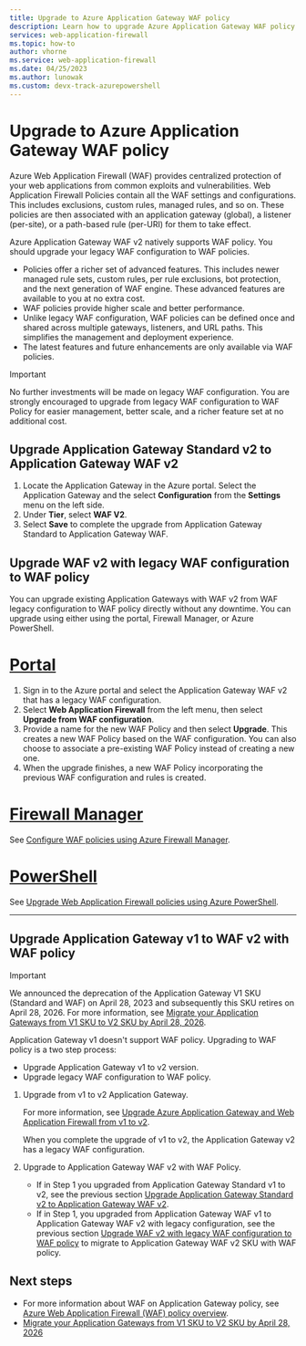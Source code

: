 ```yaml
---
title: Upgrade to Azure Application Gateway WAF policy
description: Learn how to upgrade Azure Application Gateway WAF policy.
services: web-application-firewall
ms.topic: how-to
author: vhorne
ms.service: web-application-firewall
ms.date: 04/25/2023
ms.author: lunowak
ms.custom: devx-track-azurepowershell
---
```


# Upgrade to Azure Application Gateway WAF policy

Azure Web Application Firewall (WAF) provides centralized protection of your web applications from common exploits and vulnerabilities. Web Application Firewall Policies contain all the WAF settings and configurations. This includes exclusions, custom rules, managed rules, and so on. These policies are then associated with an application gateway (global), a listener (per-site), or a path-based rule (per-URI) for them to take effect.

Azure Application Gateway WAF v2 natively supports WAF policy. You should upgrade your legacy WAF configuration to WAF policies.

- Policies offer a richer set of advanced features. This includes newer managed rule sets, custom rules, per rule exclusions, bot protection, and the next generation of WAF engine. These advanced features are available to you at no extra cost.
- WAF policies provide higher scale and better performance.
- Unlike legacy WAF configuration, WAF policies can be defined once and shared across multiple gateways, listeners, and URL paths. This simplifies the management and deployment experience.
- The latest features and future enhancements are only available via WAF policies. 

> [!IMPORTANT]
> No further investments will be made on legacy WAF configuration. You are strongly encouraged to upgrade from legacy WAF configuration to WAF Policy for easier management, better scale, and a richer feature set at no additional cost.

## Upgrade Application Gateway Standard v2 to Application Gateway WAF v2

1. Locate the Application Gateway in the Azure portal. Select the Application Gateway and the select **Configuration** from the **Settings** menu on the left side.
1. Under **Tier**, select **WAF V2**.
1. Select **Save** to complete the upgrade from Application Gateway Standard to Application Gateway WAF.

## Upgrade WAF v2 with legacy WAF configuration to WAF policy

You can upgrade existing Application Gateways with WAF v2 from WAF legacy configuration to WAF policy directly without any downtime. You can upgrade using either using the portal, Firewall Manager, or Azure PowerShell.

# [Portal](#tab/portal)

1. Sign in to the Azure portal and select the Application Gateway WAF v2 that has a legacy WAF configuration.
1. Select **Web Application Firewall** from the left menu, then select **Upgrade from WAF configuration**.
1. Provide a name for the new WAF Policy and then select **Upgrade**. This creates a new WAF Policy based on the WAF configuration. You can also choose to associate a pre-existing WAF Policy instead of creating a new one.
1. When the upgrade finishes, a new WAF Policy incorporating the previous WAF configuration and rules is created. 

# [Firewall Manager](#tab/fwm)

See [Configure WAF policies using Azure Firewall Manager](../shared/manage-policies.md).

# [PowerShell](#tab/powershell)

See [Upgrade Web Application Firewall policies using Azure PowerShell](migrate-policy.md).

---

## Upgrade Application Gateway v1 to WAF v2 with WAF policy

> [!IMPORTANT]
> We announced the deprecation of the Application Gateway V1 SKU (Standard and WAF) on April 28, 2023 and subsequently this SKU retires on April 28, 2026. For more information, see [Migrate your Application Gateways from V1 SKU to V2 SKU by April 28, 2026](../../application-gateway/v1-retirement.md).

Application Gateway v1 doesn't support WAF policy. Upgrading to WAF policy is a two step process:

- Upgrade Application Gateway v1 to v2 version.
- Upgrade legacy WAF configuration to WAF policy.

1. Upgrade from v1 to v2 Application Gateway.

   For more information, see [Upgrade Azure Application Gateway and Web Application Firewall from v1 to v2](../../application-gateway/migrate-v1-v2.md).

   When you complete the upgrade of v1 to v2, the Application Gateway v2 has a legacy WAF configuration.
2. Upgrade to Application Gateway WAF v2 with WAF Policy.

   - If in Step 1 you upgraded from Application Gateway Standard v1 to v2, see the previous section [Upgrade Application Gateway Standard v2 to Application Gateway WAF v2](#upgrade-application-gateway-standard-v2-to-application-gateway-waf-v2).
   - If in Step 1, you upgraded from Application Gateway WAF v1 to Application Gateway WAF v2 with legacy configuration, see the previous section [Upgrade WAF v2 with legacy WAF configuration to WAF policy](#upgrade-waf-v2-with-legacy-waf-configuration-to-waf-policy) to migrate to Application Gateway WAF v2 SKU with WAF policy.

## Next steps

- For more information about WAF on Application Gateway policy, see [Azure Web Application Firewall (WAF) policy overview](policy-overview.md).
- [Migrate your Application Gateways from V1 SKU to V2 SKU by April 28, 2026](../../application-gateway/v1-retirement.md)